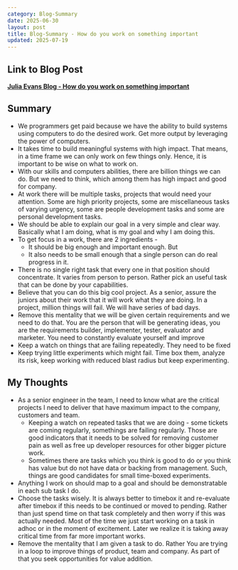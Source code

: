 ```yaml
---
category: Blog-Summary
date: 2025-06-30
layout: post
title: Blog-Summary - How do you work on something important
updated: 2025-07-19
---
```


## Link to Blog Post

[**Julia Evans Blog - How do you work on something important**](https://jvns.ca/blog/2016/08/16/how-do-you-work-on-something-important/)

## Summary
- We programmers get paid because we have the ability to build systems using computers to do the desired work. Get more output by leveraging the power of computers.  
- It takes time to build meaningful systems with high impact. That means, in a time frame we can only work on few things only. Hence, it is important to be wise on what to work on.  
- With our skills and computers abilities, there are billion things we can do. But we need to think, which among them has high impact and good for company.
- At work there will be multiple tasks, projects that would need your attention. Some are high priority projects, some are miscellaneous tasks of varying urgency, some are people development tasks and some are personal development tasks.
- We should be able to explain our goal in a very simple and clear way. Basically what I am doing, what is my goal and why I am doing this.
- To get focus in a work, there are 2 ingredients - 
	- It should be big enough and important enough. But 
	- It also needs to be small enough that a single person can do real progress in it.
- There is no single right task that every one in that position should concentrate. It varies from person to person. Rather pick an useful task that can be done by your capabilities.
- Believe that you can do this big cool project. As a senior, assure the juniors about their work that it will work what they are doing. In a project, million things will fail. We will have series of bad days.
- Remove this mentality that we will be given certain requirements and we need to do that. You are the person that will be generating ideas, you are the requirements builder, implementer, tester, evaluator and marketer. You need to constantly evaluate yourself and improve   
- Keep a watch on things that are failing repeatedly. They need to be fixed 
- Keep trying little experiments which might fail. Time box them, analyze its risk, keep working with reduced blast radius but keep experimenting.

## My Thoughts

- As a senior engineer in the team, I need to know what are the critical projects I need to deliver that have maximum impact to the company, customers and team. 
	- Keeping a watch on repeated tasks that we are doing - some tickets are coming regularly, somethings are failing regularly. Those are good indicators that it needs to be solved for removing customer pain as well as free up developer resources for other bigger picture work.
	- Sometimes there are tasks which you think is good to do or you think has value but do not have data or backing from management. Such, things are good candidates for small time-boxed experiments. 
- Anything I work on should map to a goal and should be demonstratable in each sub task I do.
- Choose the tasks wisely. It is always better to timebox it and re-evaluate after timebox if this needs to be continued or moved to pending. Rather than just spend time on that task completely and then worry if this was actually needed. Most of the time we just start working on a task in adhoc or in the moment of excitement. Later we realize it is taking away critical time from far more important works.
- Remove the mentality that I am given a task to do. Rather You are trying in a loop to improve things of product, team and company. As part of that you seek opportunities for value addition.